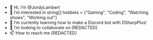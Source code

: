 - 👋 Hi, I’m @JordyLambert
- 👀 I’m interested in string[] hobbies = {"Gaming", "Coding", "Watching shows", "Working out"}
- 🌱 I’m currently learning how to make a Discord bot with DSharpPlus!
- 💞️ I’m looking to collaborate on [REDACTED]
- 📫 How to reach me [REDACTED]

<!---
JordyLambert/JordyLambert is a ✨ special ✨ repository because its `README.md` (this file) appears on your GitHub profile.
You can click the Preview link to take a look at your changes.
--->
